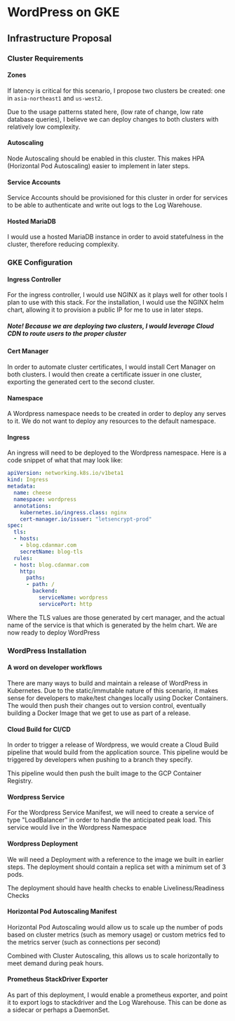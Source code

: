 # WordPress on GKE

## Infrastructure Proposal

### Cluster Requirements

#### Zones
If latency is critical for this scenario, I propose two clusters be created: one in `asia-northeast1` and `us-west2`.

Due to the usage patterns stated here, (low rate of change, low rate database queries), I believe we can deploy changes to both clusters with relatively low complexity.

#### Autoscaling

Node Autoscaling should be enabled in this cluster. This makes HPA (Horizontal Pod Autoscaling) easier to implement in later steps.

#### Service Accounts

Service Accounts should be provisioned for this cluster in order for services to be able to authenticate and write out logs to the Log Warehouse.

#### Hosted MariaDB

I would use a hosted MariaDB instance in order to avoid statefulness in the cluster, therefore reducing complexity.

### GKE Configuration

#### Ingress Controller

For the ingress controller, I would use NGINX  as it plays well for other tools I plan to use with this stack. For the installation, I would use the NGINX helm chart, allowing it to provision a public IP for me to use in later steps.

##### Note! Because we are deploying two clusters, I would leverage Cloud CDN to route users to the proper cluster

#### Cert Manager

In order to automate cluster certificates, I would install Cert Manager on both clusters. I would then create a certificate issuer in one cluster, exporting the generated cert to the second cluster.

#### Namespace

A Wordpress namespace needs to be created in order to deploy any serves to it. We do not want to deploy any resources to the default namespace.

#### Ingress

An ingress will need to be deployed to the Wordpress namespace. Here is a code snippet of what that may look like:

```yaml
apiVersion: networking.k8s.io/v1beta1
kind: Ingress
metadata:
  name: cheese
  namespace: wordpress
  annotations:
    kubernetes.io/ingress.class: nginx
    cert-manager.io/issuer: "letsencrypt-prod"
spec:
  tls:
  - hosts:
    - blog.cdanmar.com
    secretName: blog-tls
  rules:
  - host: blog.cdanmar.com
    http:
      paths:
      - path: /
        backend:
          serviceName: wordpress
          servicePort: http
```

Where the TLS values are those generated by cert manager, and the actual name of the service is that which is generated by the helm chart. We are now ready to deploy WordPress

### WordPress Installation

#### A word on developer workflows

There are many ways to build and maintain a release of WordPress in Kubernetes. Due to the static/immutable nature of this scenario, it makes sense for developers to make/test changes locally using Docker Containers. The would then push their changes out to version control, eventually building a Docker Image that we get to use as part of a release.

#### Cloud Build for CI/CD

In order to trigger a release of Wordpress, we would create a Cloud Build pipeline that would build from the application source. This pipeline would be triggered by developers when pushing to a branch they specify.

This pipeline would then push the built image to the GCP Container Registry.

#### Wordpress Service

For the Wordpress Service Manifest, we will need to create a service of type "LoadBalancer" in order to handle the anticipated peak load. This service would live in the Wordpress Namespace

#### Wordpress Deployment

We will need a Deployment with a reference to the image we built in earlier steps. The deployment should contain a replica set with a minimum set of 3 pods.

The deployment should have health checks to enable Liveliness/Readiness Checks

#### Horizontal Pod Autoscaling Manifest

Horizontal Pod Autoscaling would allow us to scale up the number of pods based on cluster metrics (such as memory usage) or custom metrics fed to the metrics server (such as connections per second)

Combined with Cluster Autoscaling, this allows us to scale horizontally to meet demand during peak hours.

#### Prometheus StackDriver Exporter

As part of this deployment, I would enable a prometheus exporter, and point it to export logs to stackdriver and the Log Warehouse. This can be done as a sidecar or perhaps a DaemonSet.

